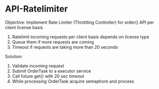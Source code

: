 # API-Ratelimiter

Objective: Implement Rate Limiter (Throttling Controller) for order() API per client license basis
1. Ratelimit incoming requests per client basis depends on license type
2. Queue them if more requests are coming
3. Timeout if requests are taking more than 20 seconds
 
Solution:
1. Validate incoming request
2. Submit OrderTask to a executor service
3. Call future.get() with 20 sec timeout
4. While processing OrderTask acquire semaphore and process
